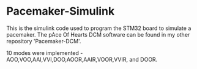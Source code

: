 # Pacemaker-Simulink

This is the simulink code used to program the STM32 board to simulate a pacemaker. The pAce Of Hearts DCM software can be found in my other repository 'Pacemaker-DCM'.

10 modes were implemented - AOO,VOO,AAI,VVI,DOO,AOOR,AAIR,VOOR,VVIR, and DOOR.
